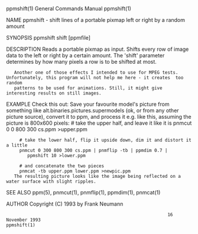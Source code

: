 ppmshift(1)                                                   General Commands Manual                                                  ppmshift(1)

NAME
       ppmshift - shift lines of a portable pixmap left or right by a random amount

SYNOPSIS
       ppmshift shift [ppmfile]

DESCRIPTION
       Reads a portable pixmap as input. Shifts every row of image data to the left or right by a certain amount. The 'shift' parameter determines
       by how many pixels a row is to be shifted at most.

       Another one of those effects I intended to use for MPEG tests.  Unfortunately, this program will not help me here - it creates  too  random
       patterns to be used for animations. Still, it might give interesting results on still images.

EXAMPLE
       Check  this  out:  Save your favourite model's picture from something like alt.binaries.pictures.supermodels (ok, or from any other picture
       source), convert it to ppm, and process it e.g. like this, assuming the picture is 800x600 pixels:
         # take the upper half, and leave it like it is
         pnmcut 0 0 800 300 cs.ppm >upper.ppm

         # take the lower half, flip it upside down, dim it and distort it a little
         pnmcut 0 300 800 300 cs.ppm | pnmflip -tb | ppmdim 0.7 |
            ppmshift 10 >lower.ppm

         # and concatenate the two pieces
         pnmcat -tb upper.ppm lower.ppm >newpic.ppm
       The resulting picture looks like the image being reflected on a water surface with slight ripples.

SEE ALSO
       ppm(5), pnmcut(1), pnmflip(1), ppmdim(1), pnmcat(1)

AUTHOR
       Copyright (C) 1993 by Frank Neumann

                                                                 16 November 1993                                                      ppmshift(1)
